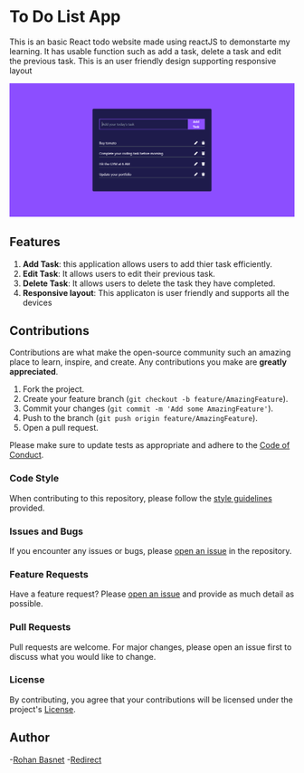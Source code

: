 # To Do List App

This is an basic React todo website made using reactJS to demonstarte my learning. It has usable function such as add a task, delete a task and edit the previous task. This is an user friendly design supporting responsive layout

![Alt Text](src/images/todo-img.png)

## Features

1. **Add Task**: this application allows users to add thier task efficiently.
2. **Edit Task**: It allows users to edit their previous task.
3. **Delete Task**: It allows users to delete the task they have completed.
4. **Responsive layout**: This applicaton is user friendly and supports all the devices

## Contributions

Contributions are what make the open-source community such an amazing place to learn, inspire, and create. Any contributions you make are **greatly appreciated**.

1. Fork the project.
2. Create your feature branch (`git checkout -b feature/AmazingFeature`).
3. Commit your changes (`git commit -m 'Add some AmazingFeature'`).
4. Push to the branch (`git push origin feature/AmazingFeature`).
5. Open a pull request.

Please make sure to update tests as appropriate and adhere to the [Code of Conduct](CODE_OF_CONDUCT.md).

### Code Style

When contributing to this repository, please follow the [style guidelines](CONTRIBUTING.md) provided.

### Issues and Bugs

If you encounter any issues or bugs, please [open an issue](../../issues) in the repository.

### Feature Requests

Have a feature request? Please [open an issue](../../issues) and provide as much detail as possible.

### Pull Requests

Pull requests are welcome. For major changes, please open an issue first to discuss what you would like to change.

### License

By contributing, you agree that your contributions will be licensed under the project's [License](LICENSE).

## Author
-[Rohan Basnet](https://rohanbasnet12.github.io/Modern-portfolio/)
-[Redirect](https://rohanbasnet12.github.io/To-do-list/)

